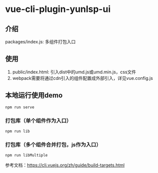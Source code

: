 # vue-cli-plugin-yunlsp-ui
## 介绍
packages/index.js: 多组件打包入口

## 使用
1. public/index.html: 引入dist中的umd.js或umd.min.js，css文件
2. webpack需要将通过cdn引入的组件配置成外部引入，详见vue.config.js

## 本地运行使用demo
```
npm run serve
```

### 打包库（单个组件作为入口）
```
npm run lib
```

### 打包库（多个组件合并打包，js作为入口）
```
npm run libMultiple
```
参考文档：https://cli.vuejs.org/zh/guide/build-targets.html
